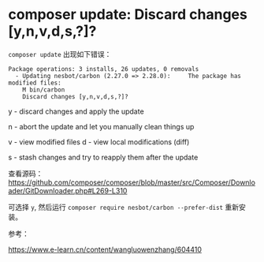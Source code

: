 # composer update: Discard changes [y,n,v,d,s,?]?

`composer update` 出现如下错误： 

```shell
Package operations: 3 installs, 26 updates, 0 removals
  - Updating nesbot/carbon (2.27.0 => 2.28.0):     The package has modified files:
    M bin/carbon
    Discard changes [y,n,v,d,s,?]? 
```

y - discard changes and apply the update 

n - abort the update and let you manually clean things up 

v - view modified files d - view local modifications (diff) 

s - stash changes and try to reapply them after the update

查看源码：https://github.com/composer/composer/blob/master/src/Composer/Downloader/GitDownloader.php#L269-L310

可选择 `y`, 然后运行 `composer require nesbot/carbon --prefer-dist` 重新安装。

参考：

https://www.e-learn.cn/content/wangluowenzhang/604410
